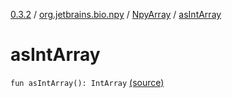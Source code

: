 [0.3.2](../../index.md) / [org.jetbrains.bio.npy](../index.md) / [NpyArray](index.md) / [asIntArray](.)

# asIntArray

`fun asIntArray(): IntArray` [(source)](https://github.com/JetBrains-Research/npy/blob/0.3.2/src/main/kotlin/org/jetbrains/bio/npy/Npy.kt#L351)